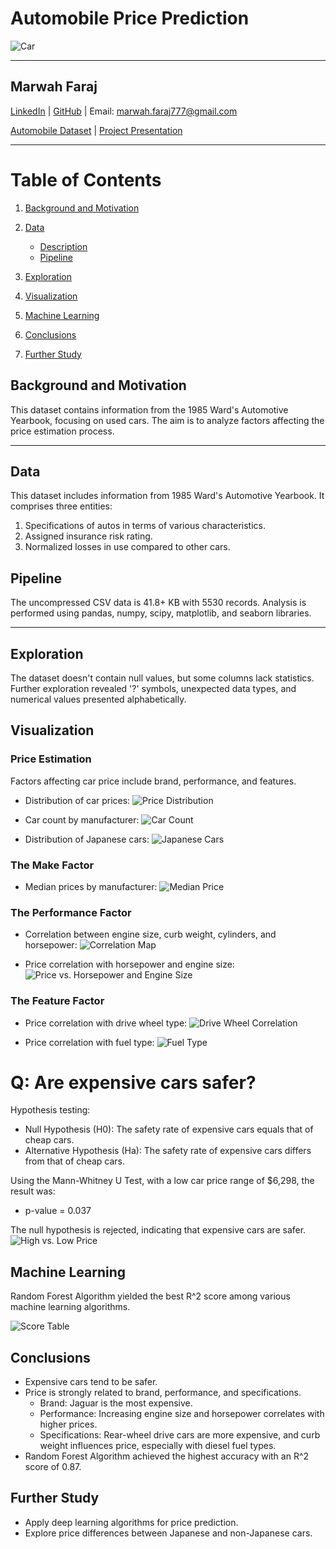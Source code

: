 # Automobile Price Prediction

![Car](data/image/car_pic.png)

---

## Marwah Faraj

[LinkedIn](https://www.linkedin.com/in/marwah-faraj-4272b4203/) | [GitHub](https://github.com/marwahfaraj) | Email: marwah.faraj777@gmail.com

[Automobile Dataset](https://www.kaggle.com/toramky/automobile-dataset) | [Project Presentation](https://docs.google.com/presentation/d/1G8wWIvu87-hp_G9o6djAa4zj3Dws-9EIiR377FOOcCs/edit?usp=sharing)

---

# Table of Contents
1. [Background and Motivation](#background-and-motivation)
2. [Data](#data)  
    - [Description](#description)
    - [Pipeline](#pipeline)  
   
5. [Exploration](#exploration)
6. [Visualization](#visualization)
7. [Machine Learning](#machine-learning)
8. [Conclusions](#conclusions)
9. [Further Study](#further-study)

## Background and Motivation

This dataset contains information from the 1985 Ward's Automotive Yearbook, focusing on used cars. The aim is to analyze factors affecting the price estimation process.

---

## Data

This dataset includes information from 1985 Ward's Automotive Yearbook. It comprises three entities: 
1. Specifications of autos in terms of various characteristics.
2. Assigned insurance risk rating.
3. Normalized losses in use compared to other cars.

## Pipeline

The uncompressed CSV data is 41.8+ KB with 5530 records. Analysis is performed using pandas, numpy, scipy, matplotlib, and seaborn libraries.

---

## Exploration

The dataset doesn't contain null values, but some columns lack statistics. Further exploration revealed '?' symbols, unexpected data types, and numerical values presented alphabetically.

## Visualization

### Price Estimation

Factors affecting car price include brand, performance, and features. 

- Distribution of car prices:
  ![Price Distribution](data/image/price_distribution.png)

- Car count by manufacturer:
  ![Car Count](data/image/car_count.png)

- Distribution of Japanese cars:
  ![Japanese Cars](data/image/japanese_cars.png)

### The Make Factor

- Median prices by manufacturer:
  ![Median Price](data/image/median_price.png)

### The Performance Factor

- Correlation between engine size, curb weight, cylinders, and horsepower:
  ![Correlation Map](data/image/zoomed_map.png)

- Price correlation with horsepower and engine size:
  ![Price vs. Horsepower and Engine Size](data/image/price_horsepwer_enginsize_corr.png)

### The Feature Factor

- Price correlation with drive wheel type:
  ![Drive Wheel Correlation](data/image/drive_wheel_corr.png)

- Price correlation with fuel type:
  ![Fuel Type](data/image/fuel_type.png)

# Q: Are expensive cars safer?

Hypothesis testing:
- Null Hypothesis (H0): The safety rate of expensive cars equals that of cheap cars.
- Alternative Hypothesis (Ha): The safety rate of expensive cars differs from that of cheap cars.

Using the Mann-Whitney U Test, with a low car price range of $6,298, the result was:
- p-value = 0.037

The null hypothesis is rejected, indicating that expensive cars are safer.
![High vs. Low Price](data/image/high_low_price.png)

## Machine Learning

Random Forest Algorithm yielded the best R^2 score among various machine learning algorithms.

![Score Table](data/image/score_table.png)

## Conclusions

- Expensive cars tend to be safer.
- Price is strongly related to brand, performance, and specifications.
  - Brand: Jaguar is the most expensive.
  - Performance: Increasing engine size and horsepower correlates with higher prices.
  - Specifications: Rear-wheel drive cars are more expensive, and curb weight influences price, especially with diesel fuel types.
- Random Forest Algorithm achieved the highest accuracy with an R^2 score of 0.87.

## Further Study

- Apply deep learning algorithms for price prediction.
- Explore price differences between Japanese and non-Japanese cars.